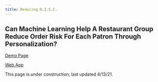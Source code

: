 ```yaml
---
title: Reducing R.I.S.C.
---
```


## Can Machine Learning Help A Restaurant Group Reduce Order Risk For Each Patron Through Personalization?

[Demo Page](demo/)

[Web App](webapp/#)

This page is under construction; last updated 4/13/21.